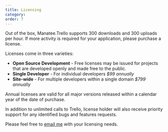 ```yaml
---
title: Licensing
category:
order: 7
---
```


Out of the box, Manatee.Trello supports 300 downloads and 300 uploads per hour.  If more activity is required for your application, please purchase a license.

Licenses come in three varieties:

- **Open Source Development** - Free licenses may be issued for projects that are developed openly and made free to the public.
- **Single Developer** - For individual developers *$99 annually*
- **Site-wide** - For multiple developers within a single domain *$799 annually*

Annual licenses are valid for all major versions released within a calendar year of the date of purchase.

In addition to unlimited calls to Trello, license holder will also receive priority support for any identified bugs and features requests.

Please feel free to [email me](mailto:gregsdennis@yahoo.com) with your licensing needs.